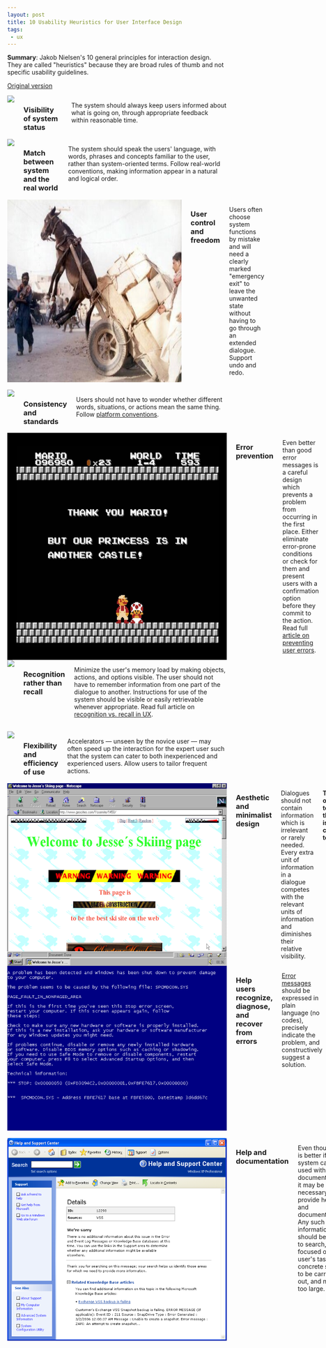 ```yaml
---
layout: post
title: 10 Usability Heuristics for User Interface Design
tags:
 - ux
---
```


**Summary**: Jakob Nielsen's 10 general principles for interaction design. They are called "heuristics" because they are broad rules of thumb and not specific usability guidelines.

[Original version](https://www.nngroup.com/articles/ten-usability-heuristics/)


<div class="row">
  <div class="columns medium-4 large-4">
    <img src="http://placehold.it/400x300">
    <h3>Visibility of system status</h3>
    <p>The system should always keep users informed about what is going on, through appropriate feedback within reasonable time.</p>
  </div>
  <div class="columns medium-4 large-4">
    <img src="http://placehold.it/400x300">
    <h3>Match between system and the real world</h3>
    <p>The system should speak the users' language, with words, phrases and concepts familiar to the user, rather than system-oriented terms. Follow real-world conventions, making information appear in a natural and logical order.</p>
  </div>
  <div class="columns medium-4 large-4">
    <img src="/assets/posts/10-usability-heuristics-for-user-interface-design/donkey-in-air.jpg" />
    <h3>User control and freedom</h3>
    <p>Users often choose system functions by mistake and will need a clearly marked "emergency exit" to leave the unwanted state without having to go through an extended dialogue. Support undo and redo.</p>
  </div>
</div>
<br>

<div class="row">
  <div class="columns medium-4 large-4">
    <img src="http://placehold.it/400x300">
    <h3>Consistency and standards</h3>
    <p>Users should not have to wonder whether different words, situations, or actions mean the same thing. Follow <a href="https://www.nngroup.com/articles/do-interface-standards-stifle-design-creativity/">platform conventions</a>.</p>
  </div>
  <div class="columns medium-4 large-4">
    <img src="/assets/posts/10-usability-heuristics-for-user-interface-design/mario.jpg" />
    <h3>Error prevention</h3>
    <p>Even better than good error messages is a careful design which prevents a problem from occurring in the first place. Either eliminate error-prone conditions or check for them and present users with a confirmation option before they commit to the action. Read full <a href="https://www.nngroup.com/articles/slips/">article on preventing user errors</a>.</p>
  </div>
  <div class="columns medium-4 large-4">
    <img src="http://placehold.it/400x300">
    <h3>Recognition rather than recall</h3>
    <p>Minimize the user's memory load by making objects, actions, and options visible. The user should not have to remember information from one part of the dialogue to another. Instructions for use of the system should be visible or easily retrievable whenever appropriate. Read full article on <a href="http://www.nngroup.com/articles/recognition-and-recall/">recognition vs. recall in UX</a>.</p>
  </div>
</div>
<br>

<div class="row">
  <div class="columns medium-4 large-4">
    <img src="http://placehold.it/400x300">
    <h3>Flexibility and efficiency of use</h3>
    <p>Accelerators — unseen by the novice user — may often speed up the interaction for the expert user such that the system can cater to both inexperienced and experienced users. Allow users to tailor frequent actions.</p>
  </div>
  <div class="columns medium-4 large-4">
    <img src="/assets/posts/10-usability-heuristics-for-user-interface-design/geocities.png" />
    <h3>Aesthetic and minimalist design</h3>
    <p>Dialogues should not contain information which is irrelevant or rarely needed. Every extra unit of information in a dialogue competes with the relevant units of information and diminishes their relative visibility.</p>
    <p><b>This is original text, even though it is not connected to the title</b></p>
    <p><a href="https://www.google.ru/search?q=geocities&tbm=isch">Google geocities</a></p>
  </div>
  <div class="columns medium-4 large-4">
    <img src="/assets/posts/10-usability-heuristics-for-user-interface-design/Windows_XP_BSOD.png" />
    <h3>Help users recognize, diagnose, and recover from errors</h3>
    <p><a href="https://www.nngroup.com/articles/error-message-guidelines/">Error messages</a> should be expressed in plain language (no codes), precisely indicate the problem, and constructively suggest a solution.</p>
  </div>
</div>
<br>

<div class="row">
  <div class="columns medium-4 large-4 end">
    <img src="/assets/posts/10-usability-heuristics-for-user-interface-design/useless_help.png" />
    <h3>Help and documentation</h3>
    <p>Even though it is better if the system can be used without documentation, it may be necessary to provide help and documentation. Any such information should be easy to search, focused on the user's task, list concrete steps to be carried out, and not be too large.</p>
  </div>
</div>
